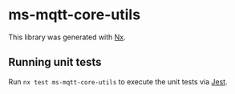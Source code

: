 # ms-mqtt-core-utils

This library was generated with [Nx](https://nx.dev).

## Running unit tests

Run `nx test ms-mqtt-core-utils` to execute the unit tests via [Jest](https://jestjs.io).
